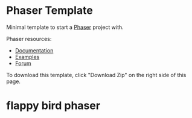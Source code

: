 # Phaser Template

Minimal template to start a [Phaser](http://phaser.io/) project with.

Phaser resources:

* [Documentation](http://docs.phaser.io/)
* [Examples](http://examples.phaser.io)
* [Forum](http://html5gamedevs.com/forum/14-phaser/)

To download this template, click "Download Zip" on the right side of this page.
# flappy bird phaser
